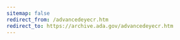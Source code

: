 ```yaml
---
sitemap: false 
redirect_from: /advancedeyecr.htm 
redirect_to: https://archive.ada.gov/advancedeyecr.htm 
---
```

